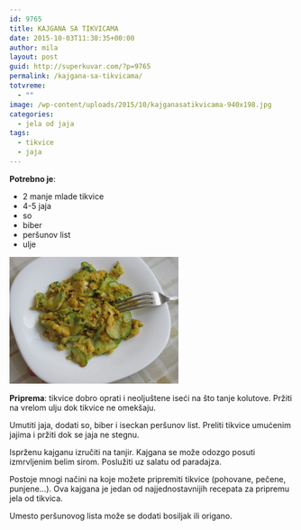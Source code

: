 ```yaml
---
id: 9765
title: KAJGANA SA TIKVICAMA
date: 2015-10-03T11:30:35+00:00
author: mila
layout: post
guid: http://superkuvar.com/?p=9765
permalink: /kajgana-sa-tikvicama/
totvreme:
  - ""
image: /wp-content/uploads/2015/10/kajganasatikvicama-940x198.jpg
categories:
  - jela od jaja
tags:
  - tikvice
  - jaja
---
```

**Potrebno je**:  
* 2 manje mlade tikvice  
* 4-5 jaja  
* so  
* biber  
* peršunov list  
* ulje

[<img class="alignnone size-medium wp-image-9766" src="/wp-content/uploads/2015/10/kajganasatikvicama-1024x768.jpg" alt="kajganasatikvicama" width="300" height="225" />](/wp-content/uploads/2015/10/kajganasatikvicama-e1443871098358.jpg)

**Priprema**: tikvice dobro oprati i neoljuštene iseći na što tanje kolutove. Pržiti na vrelom ulju dok tikvice ne omekšaju.

Umutiti jaja, dodati so, biber i iseckan peršunov list. Preliti tikvice umućenim jajima i pržiti dok se jaja ne stegnu.

Isprženu kajganu izručiti na tanjir. Kajgana se može odozgo posuti izmrvljenim belim sirom. Poslužiti uz salatu od paradajza.

Postoje mnogi načini na koje možete pripremiti tikvice (pohovane, pečene, punjene&#8230;). Ova kajgana je jedan od najjednostavnijih recepata za pripremu jela od tikvica.

Umesto peršunovog lista može se dodati bosiljak ili origano.

&nbsp;